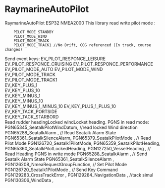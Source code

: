 # RaymarineAutoPilot
RaymarineAutoPilot ESP32 NMEA2000
This library read write pilot mode :

	    PILOT_MODE_STANDBY
	    PILOT_MODE_WIND 
	    PILOT_MODE_TRACK
	    PILOT_MODE_TRACK1 //No Drift, COG referenced (In track, course changes)
Send event keys:
	EV_PILOT_RESPONCE_LEISURE
	EV_PILOT_RESPONCE_CRUISING
	EV_PILOT_RESPONCE_PERFORMANCE
	EV_PILOT_MODE_AUTO
	EV_PILOT_MODE_WIND      
		EV_PILOT_MODE_TRACK     
		EV_PILOT_MODE_TRACK1    
		EV_KEY_PLUS_1           
		EV_KEY_PLUS_10          
		EV_KEY_MINUS_1          
		EV_KEY_MINUS_10         
		EV_KEY_MINUS_1_MINUS_10 
		EV_KEY_PLUS_1_PLUS_10   
		EV_KEY_TACK_PORTSIDE    
		EV_KEY_TACK_STARBORD    
Read rudder headingLocked windLocket heading.
PGNS in read mode:
	PGN65345_SeatalkPilotWindDatum, //read locked Wind direction
      PGN65288_SeatalkAlarm      ,   // Read Seatalk Alarm State
      PGN65361_SeatalkSilenceAlarm,
			PGN65379_SeatalkPilotMode  ,   // Read Pilot Mode
			PGN126720_Seatalk1PilotMode,
			PGN65359_SeatalkPilotHeading,
			PGN65360_SeatalkPilotLockedHeading,
			PGN127250_VesselHeading    ,   // Read Heading
PGNS in write mode
      PGN65288_SeatalkAlarm             ,   // Send Seatalk Alarm State
			PGN65361_SeatalkSilenceAlarm      ,
			PGN126208_NmeaRequestGroupFunction,   // Set Pilot Mode
			PGN126720_Seatalk1PilotMode       ,   // Send Key Command
			PGN129283_CrossTrackError         ,
			PGN129284_NavigationData          ,   //tack simul
			PGN130306_WindData                ,
